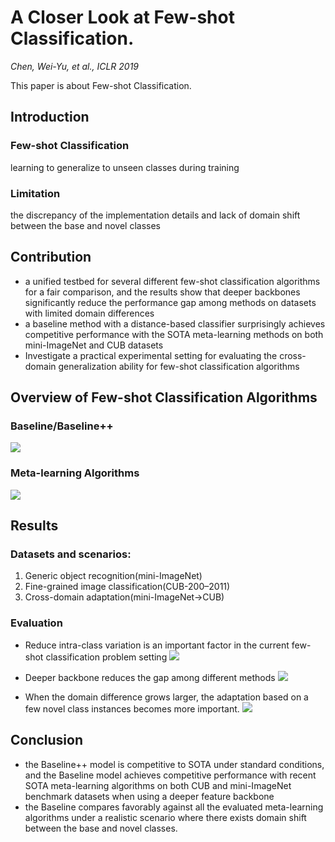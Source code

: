 A Closer Look at Few-shot Classification. 
===
*Chen, Wei-Yu, et al., ICLR 2019*

This paper is about Few-shot Classification.

## Introduction
### Few-shot Classification
learning to generalize to unseen classes during training
### Limitation
the discrepancy of the implementation details and lack of domain shift between the base and novel classes


## Contribution
- a unified testbed for several different few-shot classification algorithms for a fair comparison, and the results show that deeper backbones significantly reduce the performance gap among methods on datasets with limited domain differences
- a baseline method with a distance-based classifier surprisingly achieves competitive performance with the SOTA meta-learning methods on both mini-ImageNet and CUB datasets
- Investigate a practical experimental setting for evaluating the cross-domain generalization ability for few-shot classification algorithms

## Overview of Few-shot Classification Algorithms
### Baseline/Baseline++
![](https://i.imgur.com/er1nKgX.png)
### Meta-learning Algorithms
![](https://i.imgur.com/DpBx3v8.png)

## Results
### Datasets and scenarios:
1. Generic object recognition(mini-ImageNet)
2. Fine-grained image classification(CUB-200–2011)
3. Cross-domain adaptation(mini-ImageNet->CUB)

### Evaluation
- Reduce intra-class variation is an important factor in the current few-shot classification problem setting
![](https://i.imgur.com/aM6J1NL.png)

- Deeper backbone reduces the gap among different methods
![](https://i.imgur.com/eRQ3aVc.png)

- When the domain difference grows larger, the adaptation based on a few novel class instances becomes more important.
![](https://i.imgur.com/5tGlqxQ.png)

## Conclusion
- the Baseline++ model is competitive to SOTA under standard conditions, and the Baseline model achieves competitive performance with recent SOTA meta-learning algorithms on both CUB and mini-ImageNet benchmark datasets when using a deeper feature backbone 
- the Baseline compares favorably against all the evaluated meta-learning algorithms under a realistic scenario where there exists domain shift between the base and novel classes.
